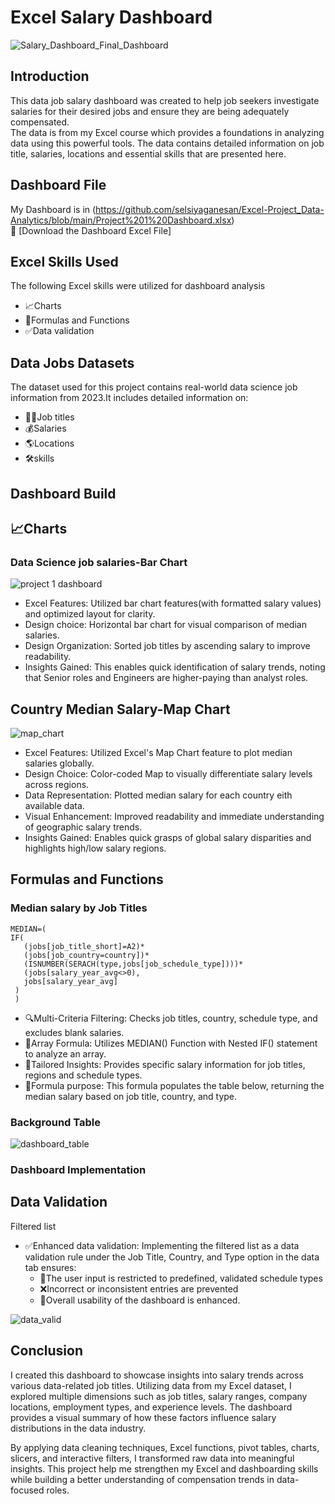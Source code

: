 # Excel Salary Dashboard   
![Salary_Dashboard_Final_Dashboard](https://github.com/selsiyaganesan/Excel-Project_Data-Analytics/blob/main/Screen%20Recording%202025-07-18%20060145.gif)  

## Introduction  
This data job salary dashboard was created to help job seekers investigate salaries for their desired jobs and ensure they are being adequately compensated.  
The data is from my Excel course which provides a foundations in analyzing data using this powerful tools. The data contains detailed information on job title, salaries, locations and essential skills that are presented here.  

## Dashboard File  
My Dashboard is in (https://github.com/selsiyaganesan/Excel-Project_Data-Analytics/blob/main/Project%201%20Dashboard.xlsx)  
🔗 [Download the Dashboard Excel File]
## Excel Skills Used  
The following Excel skills were utilized for dashboard analysis  
- 📈Charts
- 🔢Formulas and Functions
- ✅Data validation  

## Data Jobs Datasets  
The dataset used for this project contains real-world data science job information from 2023.It includes detailed information on:  
- 👨‍💼Job titles
- 💰Salaries
- 🌎Locations
- 🛠️skills

## Dashboard Build
## 📈Charts
### Data Science job salaries-Bar Chart
![project 1 dashboard](https://github.com/selsiyaganesan/Excel-Project_Data-Analytics/blob/main/Project%201%20Dashboard/Screenshot%202025-07-19%20052032.png)
- Excel Features: Utilized bar chart features(with formatted salary values) and optimized layout for clarity.
- Design choice: Horizontal bar chart for visual comparison of median salaries.
- Design Organization: Sorted job titles by ascending salary to improve readability.
- Insights Gained: This enables quick identification of salary trends, noting that Senior roles and Engineers are higher-paying than analyst roles.

## Country Median Salary-Map Chart  
![map_chart](https://github.com/selsiyaganesan/Excel-Project_Data-Analytics/blob/main/Screenshot%202025-07-19%20052323.png)  
- Excel Features: Utilized Excel's Map Chart feature to plot median salaries globally.
- Design Choice: Color-coded Map to visually differentiate salary levels across regions.
- Data Representation: Plotted median salary for each country eith available data.
- Visual Enhancement: Improved readability and immediate understanding of geographic salary trends.
- Insights Gained: Enables quick grasps of global salary disparities and highlights high/low salary regions.

## Formulas and Functions  
### Median salary by Job Titles  
```
MEDIAN=(
IF(
   (jobs[job_title_short]=A2)*
   (jobs[job_country=country])*
   (ISNUMBER(SERACH(type,jobs[job_schedule_type])))*
   (jobs[salary_year_avg<>0),
   jobs[salary_year_avg]
 )
 )  
 ```
- 🔍Multi-Criteria Filtering: Checks job titles, country, schedule type, and excludes blank salaries.
- 🧮Array Formula: Utilizes MEDIAN() Function with Nested IF() statement to analyze an array.
- 🧠Tailored Insights: Provides specific salary information for job titles, regions and schedule types.
- 🔢Formula purpose: This formula populates the table below, returning the median salary based on job title, country, and type.
### Background Table  
![dashboard_table](https://github.com/selsiyaganesan/Excel-Project_Data-Analytics/blob/main/Screenshot%202025-07-19%20130104.png)  

### Dashboard Implementation   
## Data Validation  
Filtered list  
- ✅Enhanced data validation: Implementing the filtered list as a data validation rule under the Job Title, Country, and Type option in the data tab ensures:
  - 🎯The user input is restricted to predefined, validated schedule types
  - ❌Incorrect or inconsistent entries are prevented
  - 🚀Overall usability of the dashboard is enhanced.
  
![data_valid](https://github.com/selsiyaganesan/Excel-Project_Data-Analytics/blob/main/Screen%20Recording%202025-07-19%20052458.gif)
## Conclusion  
I created this dashboard to showcase insights into salary trends across various data-related job titles. Utilizing data from my Excel dataset, I explored multiple dimensions such as job titles, salary ranges, company locations, employment types, and experience levels. The dashboard provides a visual summary of how these factors influence salary distributions in the data industry.

By applying data cleaning techniques, Excel functions, pivot tables, charts, slicers, and interactive filters, I transformed raw data into meaningful insights. This project help me strengthen my Excel and dashboarding skills while building a better understanding of compensation trends in data-focused roles.
 
 
   
